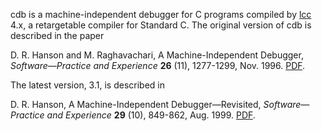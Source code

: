 cdb is a machine-independent debugger for C programs compiled by [lcc](http://www.cs.princeton.edu/software/lcc) 4.x, a retargetable compiler for Standard C. The original version of cdb is described in the paper

D. R. Hanson and M. Raghavachari,
A Machine-Independent Debugger,
_Software—Practice and Experience_ **26** (11), 1277-1299, Nov. 1996.
[PDF](http://storage.webhop.net/documents/cdb.pdf).

The latest version, 3.1, is described in

D. R. Hanson,
A Machine-Independent Debugger—Revisited,
_Software—Practice and Experience_ **29** (10), 849-862, Aug. 1999.
[PDF](http://storage.webhop.net/documents/cdb3.pdf).